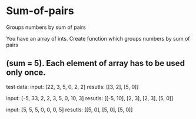 # Sum-of-pairs
Groups numbers by sum of pairs

You have an array of ints. Create function which groups numbers by sum of pairs

(sum = 5). Each element of array has to be used only once.
---
test data:
input: [22, 3, 5, 0, 2, 2]
resutls: [[3, 2], [5, 0]]

input: [-5, 33, 2, 2, 3, 5, 0, 10, 3]
resutls: [[-5, 10], [2, 3], [2, 3], [5, 0]]

input: [5, 5, 5, 0, 0, 0, 5]
resutls: [[5, 0], [5, 0], [5, 0]]